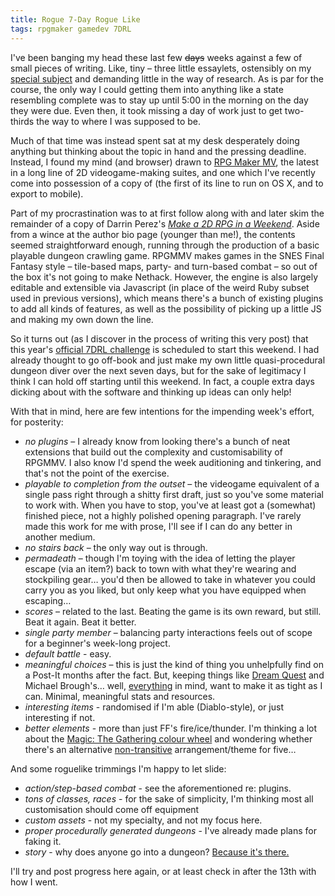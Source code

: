 ```yaml
---
title: Rogue 7-Day Rogue Like
tags: rpgmaker gamedev 7DRL
---
```

I've been banging my head these last few <del>days</del> weeks against a few of small pieces of writing. Like, tiny – three little essaylets, ostensibly on my [special subject](https://wordnik.com/words/twitterbot) and demanding little in the way of research. As is par for the course, the only way I could getting them into anything like a state resembling complete was to stay up until 5:00 in the morning on the day they were due. Even then, it took missing a day of work just to get two-thirds the way to where I was supposed to be.

Much of that time was instead spent sat at my desk desperately doing anything but thinking about the topic in hand and the pressing deadline. Instead, I found my mind (and browser) drawn to [RPG Maker MV](https://www.rpgmakerweb.com/products/programs/rpg-maker-mv), the latest in a long line of 2D videogame-making suites, and one which I've recently come into possession of a copy of (the first of its line to run on OS X, and to export to mobile).

Part of my procrastination was to at first follow along with and later skim the remainder of a copy of Darrin Perez's [_Make a 2D RPG in a Weekend_](http://www.amazon.com/Make-2D-RPG-Weekend-Second/dp/1484217926/). Aside from a wince at the author bio page (younger than me!), the contents seemed straightforward enough, running through the production of a basic playable dungeon crawling game. RPGMMV makes games in the SNES Final Fantasy style – tile-based maps, party- and turn-based combat – so out of the box it's not going to make Nethack. However, the engine is also largely editable and extensible via Javascript (in place of the weird Ruby subset used in previous versions), which means there's a bunch of existing plugins to add all kinds of features, as well as the possibility of picking up a little JS and making my own down the line.

So it turns out (as I discover in the process of writing this very post) that this year's [official 7DRL challenge](http://www.roguebasin.com/index.php?title=7DRL_Challenge_2016) is scheduled to start this weekend. I had already thought to go off-book and just make my own little quasi-procedural dungeon diver over the next seven days, but for the sake of legitimacy I think I can hold off starting until this weekend. In fact, a couple extra days dicking about with the software and thinking up ideas can only help!

With that in mind, here are few intentions for the impending week's effort, for posterity:

- _no plugins_ – I already know from looking there's a bunch of neat extensions that build out the complexity and customisability of RPGMMV. I also know I'd spend the week auditioning and tinkering, and that's not the point of the exercise.
- _playable to completion from the outset_ – the videogame equivalent of a single pass right through a shitty first draft, just so you've some material to work with. When you have to stop, you've at least got a (somewhat) finished piece, not a highly polished opening paragraph. I've rarely made this work for me with prose, I'll see if I can do any better in another medium.
- _no stairs back_ – the only way out is through.
- _permadeath_ – though I'm toying with the idea of letting the player escape (via an item?) back to town with what they're wearing and stockpiling gear… you'd then be allowed to take in whatever you could carry you as you liked, but only keep what you have equipped when escaping…
- _scores_ – related to the last. Beating the game is its own reward, but still. Beat it again. Beat it better.
- _single party member_ – balancing party interactions feels out of scope for a beginner's week-long project.
- _default battle_ - easy.
- _meaningful choices_ – this is just the kind of thing you unhelpfully find on a  Post-It months after the fact. But, keeping things like [Dream Quest](http://www.pockettactics.com/news/ios-news/night-terror-one-last-dream-quest-update-before-peter-whalen-joins-hearthstone-team/) and Michael Brough's… well, [everything](http://www.smestorp.com) in mind, want to make it as tight as I can. Minimal, meaningful stats and resources. 
- _interesting items_ - randomised if I'm able (Diablo-style), or just interesting if not.
- _better elements_ - more than just FF's fire/ice/thunder. I'm thinking a lot about the [Magic: The Gathering colour wheel](http://mtgsalvation.gamepedia.com/Color_Pie) and wondering whether there's an alternative [non-transitive](https://en.wikipedia.org/wiki/Nontransitive_game) arrangement/theme for five…

And some roguelike trimmings I'm happy to let slide:

- _action/step-based combat_ - see the aforementioned re: plugins.
- _tons of classes, races_ - for the sake of simplicity, I'm thinking most all customisation should come off equipment
- _custom assets_ - not my specialty, and not my focus here.
- _proper procedurally generated dungeons_ -  I've already made plans for faking it.
- _story_ - why does anyone go into a dungeon? [Because it's there.](https://en.wikipedia.org/wiki/George_Mallory#Legacy)

I'll try and post progress here again, or at least check in after the 13th with how I went.